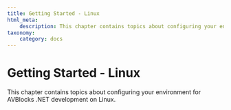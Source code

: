 ```yaml
---
title: Getting Started - Linux
html_meta:
    description: This chapter contains topics about configuring your environment for AVBlocks .NET development on Linux.
taxonomy:
    category: docs
---
```


# Getting Started - Linux

This chapter contains topics about configuring your environment for AVBlocks .NET development on Linux.
